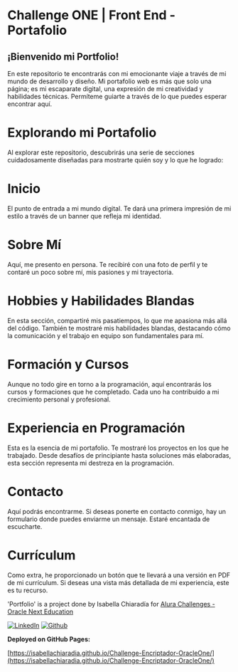 # Challenge ONE | Front End -  Portafolio

## ¡Bienvenido mi Portfolio!
En este repositorio te encontrarás con mi emocionante viaje a través de mi mundo de desarrollo y diseño. Mi portafolio web es más que solo una página; es mi escaparate digital, una expresión de mi creatividad y habilidades técnicas. Permíteme guiarte a través de lo que puedes esperar encontrar aquí.

# Explorando mi Portafolio
Al explorar este repositorio, descubrirás una serie de secciones cuidadosamente diseñadas para mostrarte quién soy y lo que he logrado:

# Inicio
El punto de entrada a mi mundo digital. Te dará una primera impresión de mi estilo a través de un banner que refleja mi identidad.

# Sobre Mí
Aquí, me presento en persona. Te recibiré con una foto de perfil y te contaré un poco sobre mí, mis pasiones y mi trayectoria.

# Hobbies y Habilidades Blandas
En esta sección, compartiré mis pasatiempos, lo que me apasiona más allá del código. También te mostraré mis habilidades blandas, destacando cómo la comunicación y el trabajo en equipo son fundamentales para mí.

# Formación y Cursos
Aunque no todo gire en torno a la programación, aquí encontrarás los cursos y formaciones que he completado. Cada uno ha contribuido a mi crecimiento personal y profesional.

# Experiencia en Programación
Esta es la esencia de mi portafolio. Te mostraré los proyectos en los que he trabajado. Desde desafíos de principiante hasta soluciones más elaboradas, esta sección representa mi destreza en la programación.

# Contacto
Aquí podrás encontrarme. Si deseas ponerte en contacto conmigo, hay un formulario donde puedes enviarme un mensaje. Estaré encantada de escucharte.

# Currículum
Como extra, he proporcionado un botón que te llevará a una versión en PDF de mi currículum. Si deseas una vista más detallada de mi experiencia, este es tu recurso.


'Portfolio' is a project done by Isabella Chiaradía for [Alura Challenges - Oracle Next Education](https://github.com/alura-challenges)

<a href="https://www.linkedin.com/in/isabella-chiaradia/"><img alt="LinkedIn" src="https://img.shields.io/badge/linkedin%20-%230077B5.svg?&style=flat&logo=linkedin&logoColor=white"/></a> 
<a href="https://github.com/IsabellaChiaradia"><img alt="Github" src="https://img.shields.io/github/followers/mysticBel?label=follow&style=social"/></a>


**Deployed on GitHub Pages:** 

[https://isabellachiaradia.github.io/Challenge-Encriptador-OracleOne/](https://isabellachiaradia.github.io/Challenge-Encriptador-OracleOne/)
